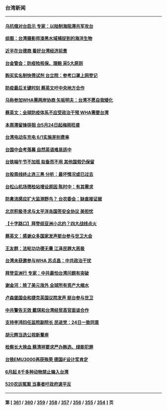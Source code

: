 ### 台湾新闻
---
#### [乌抗俄对台启示 专家：以陆制海阻滞共军攻台](../../pages/ncid1349361/n13743150.md) 
#### [组图：台湾摄影师漆黑水域捕捉到的海洋生物](../../pages/ncid1349361/n13742680.md) 
#### [近半在台德商 看好台湾经济前景](../../pages/ncid1349361/n13742790.md) 
#### [台金管会：防疫险核保、理赔 采5大原则](../../pages/ncid1349361/n13742919.md) 
#### [购买实名制快筛试剂 台立院：参考口罩上网登记](../../pages/ncid1349361/n13742920.md) 
#### [防疫最后关键时刻 蔡英文吁中央地方合作](../../pages/ncid1349361/n13742921.md) 
#### [马称参加WHA需两岸协商 矢板明夫：台湾不愿自我矮化](../../pages/ncid1349361/n13742922.md) 
#### [蔡英文：全球防疫体系不应受政治干预 WHA需要台湾](../../pages/ncid1349361/n13742923.md) 
#### [本周滞留锋徘徊 台5月24日起梅雨旺盛](../../pages/ncid1349361/n13742895.md) 
#### [台湾电动车充电 6/1实施差别费率](../../pages/ncid1349361/n13742898.md) 
#### [台国中会考落幕 自然英语难易适中](../../pages/ncid1349361/n13742899.md) 
#### [台铁端午节不加班 拟备而不用 其他国假仍保留](../../pages/ncid1349361/n13742901.md) 
#### [台股周线终止连三黑 分析：最坏情况或已过去](../../pages/ncid1349361/n13742843.md) 
#### [台松山机场筛检站增设原因 陈时中：有其需求](../../pages/ncid1349361/n13742826.md) 
#### [防禽流感应扩大监测野鸟？ 台农委会：缺直接证据](../../pages/ncid1349361/n13742827.md) 
#### [北京积极寻求与太平洋岛国签安全协议 美担忧](../../pages/ncid1349361/n13742363.md) 
#### [【十字路口】拜登组亚洲小北约？四大战线点火](../../pages/ncid1349361/n13742212.md) 
#### [蔡英文：感谢众多国家发声挺台参与世卫大会](../../pages/ncid1349361/n13742261.md) 
#### [王友群：法轮功功德无量 江泽民罪大恶极](../../pages/ncid1349361/n13741673.md) 
#### [台湾未获邀参与WHA 苏贞昌：中共政治干扰](../../pages/ncid1349361/n13742103.md) 
#### [拜登亚洲行 专家：中共最怕台湾问题有突破](../../pages/ncid1349361/n13742095.md) 
#### [谢金河：除了美元涨外 全球所有资产大缩水](../../pages/ncid1349361/n13742038.md) 
#### [卢森堡国会和捷克英国议院发声 挺台参与世卫](../../pages/ncid1349361/n13741969.md) 
#### [中共警告无效 戴琪和台湾经贸高官面谈合作](../../pages/ncid1349361/n13741718.md) 
#### [支持李鸿钧任监院副院长 民进党：24日一致同意](../../pages/ncid1349361/n13741703.md) 
#### [胡元辉当选公视新董座](../../pages/ncid1349361/n13741700.md) 
#### [检察长大换血 蔡清祥要求严办贿选、绿能犯罪](../../pages/ncid1349361/n13741684.md) 
#### [台铁EMU3000再获殊荣 德国iF设计奖肯定](../../pages/ncid1349361/n13741683.md) 
#### [6月起 8千多种动物禁止输入台湾](../../pages/ncid1349361/n13741692.md) 
#### [520农运冤案 当事者吁政府速平反](../../pages/ncid1349361/n13741688.md) 

---
#### 第 [ [361](./361.md) / [360](./360.md) / [359](./359.md) / [358](./358.md) / [357](./357.md) / [356](./356.md) / [355](./355.md) / [354](./354.md) ] 页
